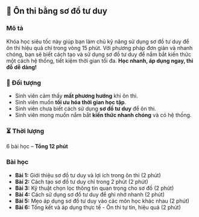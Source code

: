 ## 📌 Ôn thi bằng sơ đồ tư duy

### Mô tả  
Khóa học siêu tốc này giúp bạn làm chủ kỹ năng sử dụng sơ đồ tư duy để ôn thi hiệu quả chỉ trong vòng 15 phút. Với phương pháp đơn giản và nhanh chóng, bạn sẽ biết cách tạo và sử dụng sơ đồ tư duy để nắm bắt kiến thức một cách hệ thống, tiết kiệm thời gian tối đa. **Học nhanh, áp dụng ngay, thi đỗ dễ dàng!**

### 🎯 Đối tượng  
- Sinh viên cảm thấy **mất phương hướng** khi ôn thi.  
- Sinh viên muốn **tối ưu hóa thời gian học tập**.  
- Sinh viên chưa biết cách sử dụng **sơ đồ tư duy** để ôn thi.  
- Sinh viên mong muốn nắm bắt **kiến thức nhanh chóng** và có hệ thống.  

### ⏳ Thời lượng  
6 bài học – **Tổng 12 phút**

### Bài học  
- **Bài 1:** Giới thiệu sơ đồ tư duy và lợi ích trong ôn thi (2 phút)  
- **Bài 2:** Cách tạo sơ đồ tư duy chỉ trong 2 phút (2 phút)  
- **Bài 3:** Kỹ thuật chọn lọc thông tin quan trọng cho sơ đồ (2 phút)  
- **Bài 4:** Cách sử dụng sơ đồ tư duy để ghi nhớ nhanh (2 phút)  
- **Bài 5:** Mẹo áp dụng sơ đồ tư duy vào các môn học khác nhau (2 phút)  
- **Bài 6:** Tổng kết và áp dụng thực tế - Ôn thi tự tin, hiệu quả (2 phút)